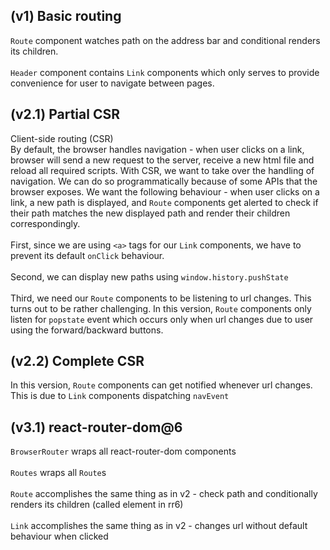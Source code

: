 ## (v1) Basic routing

`Route` component watches path on the address bar and conditional renders its children.\
\
`Header` component contains `Link` components which only serves to provide convenience for user to navigate between pages.

## (v2.1) Partial CSR

Client-side routing (CSR) \
By default, the browser handles navigation - when user clicks on a link, browser will send a new request to the server, receive a new html file and reload all required scripts. With CSR, we want to take over the handling of navigation. We can do so programmatically because of some APIs that the browser exposes. We want the following behaviour - when user clicks on a link, a new path is displayed, and `Route` components get alerted to check if their path matches the new displayed path and render their children correspondingly.
\
\
First, since we are using `<a>` tags for our `Link` components, we have to prevent its default `onClick` behaviour.
\
\
Second, we can display new paths using `window.history.pushState`
\
\
Third, we need our `Route` components to be listening to url changes. This turns out to be rather challenging. In this version, `Route` components only listen for `popstate` event which occurs only when url changes due to user using the forward/backward buttons.

## (v2.2) Complete CSR

In this version, `Route` components can get notified whenever url changes. This is due to `Link` components dispatching `navEvent`

## (v3.1) react-router-dom@6

`BrowserRouter` wraps all react-router-dom components
\
\
`Routes` wraps all `Route`s
\
\
`Route` accomplishes the same thing as in v2 - check path and conditionally renders its children (called element in rr6)
\
\
`Link` accomplishes the same thing as in v2 - changes url without default behaviour when clicked
